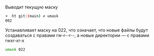 
Выводит текущую маску
```bash
➜  ht git:(main) ✗ umask
002
```


Устанавливает маску на 022, что означает, что новые файлы будут создаваться с правами rw-r--r--, а
новые директории — с правами rwxr-xr-x
```bash
umask 022
```
